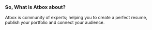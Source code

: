 
### So, What is Atbox about? ###
Atbox is community of experts; helping you to create a perfect resume, publish your portfolio and connect your audience.
